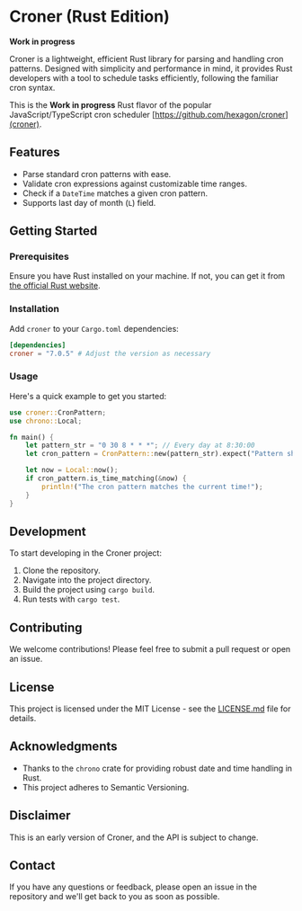 # Croner (Rust Edition)

**Work in progress**

Croner is a lightweight, efficient Rust library for parsing and handling cron patterns. Designed with simplicity and performance in mind, it provides Rust developers with a tool to schedule tasks efficiently, following the familiar cron syntax.

This is the **Work in progress** Rust flavor of the popular JavaScript/TypeScript cron scheduler [https://github.com/hexagon/croner](croner).

## Features

- Parse standard cron patterns with ease.
- Validate cron expressions against customizable time ranges.
- Check if a `DateTime` matches a given cron pattern.
- Supports last day of month (`L`) field.

## Getting Started

### Prerequisites

Ensure you have Rust installed on your machine. If not, you can get it from [the official Rust website](https://www.rust-lang.org/).

### Installation

Add `croner` to your `Cargo.toml` dependencies:

```toml
[dependencies]
croner = "7.0.5" # Adjust the version as necessary
```

### Usage

Here's a quick example to get you started:

```rust
use croner::CronPattern;
use chrono::Local;

fn main() {
    let pattern_str = "0 30 8 * * *"; // Every day at 8:30:00
    let cron_pattern = CronPattern::new(pattern_str).expect("Pattern should be valid");

    let now = Local::now();
    if cron_pattern.is_time_matching(&now) {
        println!("The cron pattern matches the current time!");
    }
}
```

## Development

To start developing in the Croner project:

1. Clone the repository.
2. Navigate into the project directory.
3. Build the project using `cargo build`.
4. Run tests with `cargo test`.

## Contributing

We welcome contributions! Please feel free to submit a pull request or open an issue.

## License

This project is licensed under the MIT License - see the [LICENSE.md](LICENSE) file for details.

## Acknowledgments

- Thanks to the `chrono` crate for providing robust date and time handling in Rust.
- This project adheres to Semantic Versioning.

## Disclaimer

This is an early version of Croner, and the API is subject to change.

## Contact

If you have any questions or feedback, please open an issue in the repository and we'll get back to you as soon as possible.